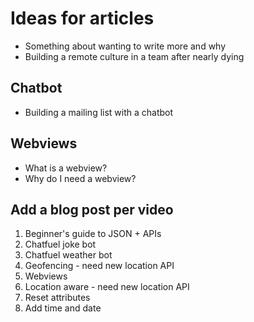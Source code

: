 # Ideas for articles

* Something about wanting to write more and why
* Building a remote culture in a team after nearly dying

## Chatbot

* Building a mailing list with a chatbot

## Webviews

* What is a webview?
* Why do I need a webview?

## Add a blog post per video

1. Beginner's guide to JSON + APIs
2. Chatfuel joke bot
3. Chatfuel weather bot
4. Geofencing - need new location API
5. Webviews
6. Location aware - need new location API
7. Reset attributes
8. Add time and date
